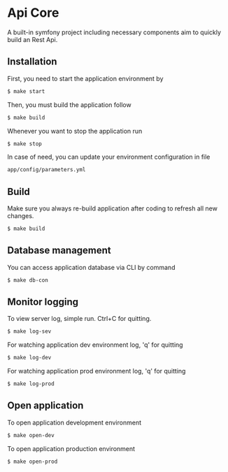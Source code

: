Api Core
========

A built-in symfony project including necessary components aim to quickly build an Rest Api.

Installation
------------
First, you need to start the application environment by
```bash
$ make start
```
Then, you must build the application follow
```bash
$ make build
```
Whenever you want to stop the application run
```bash
$ make stop
```
In case of need, you can update your environment configuration in file
```bash
app/config/parameters.yml
```

Build
-----
Make sure you always re-build application after coding to refresh all new changes.
```bash
$ make build
```

Database management
-------------------
You can access application database via CLI by command
```bash
$ make db-con
```

Monitor logging
---------------
To view server log, simple run. Ctrl+C for quitting.
```bash
$ make log-sev
```
For watching application dev environment log, 'q' for quitting
```bash
$ make log-dev
```
For watching application prod environment log, 'q' for quitting
```bash
$ make log-prod
```

Open application
--------
To open application development environment
```bash
$ make open-dev
```
To open application production environment
```bash
$ make open-prod
```
